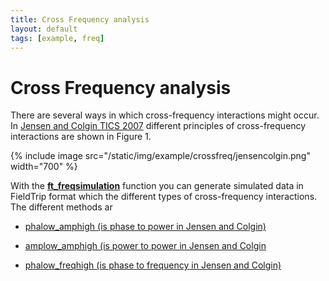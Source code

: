 ```yaml
---
title: Cross Frequency analysis
layout: default
tags: [example, freq]
---
```


# Cross Frequency analysis

There are several ways in which cross-frequency interactions might occur. In [Jensen and Colgin TICS 2007](http://www.sciencedirect.com/science?_ob=ArticleURL&_udi=B6VH9-4NWNF64-3&_user=668715&_coverDate=07%2F31%2F2007&_rdoc=1&_fmt=&_orig=search&_sort=d&view=c&_acct=C000036278&_version=1&_urlVersion=0&_userid=668715&md5=2946af6effbd30ccf5d896ddfa6fa75c) different principles of cross-frequency interactions are shown in Figure 1.

{% include image src="/static/img/example/crossfreq/jensencolgin.png" width="700" %}

With the **[ft_freqsimulation](/reference/ft_freqsimulation)** function you can generate simulated data in FieldTrip format which the different types of cross-frequency interactions. The different methods ar

*  [ phalow_amphigh (is phase to power in Jensen and Colgin)](/example/crossfreq/phalow_amphigh )

*  [ amplow_amphigh (is power to power in Jensen and Colgin](/example/crossfreq/amplow_amphigh )

*  [ phalow_freqhigh (is phase to frequency in Jensen and Colgin)](/example/crossfreq/phalow_freqhigh )


